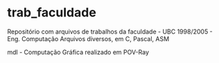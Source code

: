 # trab_faculdade
Repositório com arquivos de trabalhos da faculdade - UBC 1998/2005 - Eng. Computação
Arquivos diversos, em C, Pascal, ASM

mdl - Computação Gráfica realizado em POV-Ray
